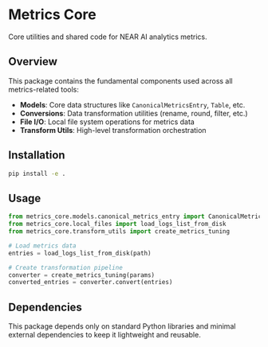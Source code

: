 # Metrics Core

Core utilities and shared code for NEAR AI analytics metrics.

## Overview

This package contains the fundamental components used across all metrics-related tools:

- **Models**: Core data structures like `CanonicalMetricsEntry`, `Table`, etc.
- **Conversions**: Data transformation utilities (rename, round, filter, etc.)
- **File I/O**: Local file system operations for metrics data
- **Transform Utils**: High-level transformation orchestration

## Installation

```bash
pip install -e .
```

## Usage

```python
from metrics_core.models.canonical_metrics_entry import CanonicalMetricsEntry
from metrics_core.local_files import load_logs_list_from_disk
from metrics_core.transform_utils import create_metrics_tuning

# Load metrics data
entries = load_logs_list_from_disk(path)

# Create transformation pipeline
converter = create_metrics_tuning(params)
converted_entries = converter.convert(entries)
```

## Dependencies

This package depends only on standard Python libraries and minimal external dependencies to keep it lightweight and reusable.
